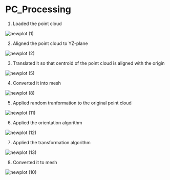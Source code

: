# PC_Processing

1. Loaded the point cloud

![newplot (1)](https://github.com/pjd8296/PC_Processing/assets/61617528/57e10dbd-d3e9-460d-940b-c41a1280d6b0)

2. Aligned the point cloud to YZ-plane

![newplot (2)](https://github.com/pjd8296/PC_Processing/assets/61617528/500a7d8a-6c96-43f8-a5c0-520b0bef3a09)

3. Translated it so that centroid of the point cloud is aligned with the origin

![newplot (5)](https://github.com/pjd8296/PC_Processing/assets/61617528/53daedd7-b2d5-4160-8f13-00cf179acd23)

4. Converted it into mesh

![newplot (8)](https://github.com/pjd8296/PC_Processing/assets/61617528/76d04f73-0f45-4bd1-9a4a-a02aa055e962)

5. Applied random tranformation to the original point cloud

![newplot (11)](https://github.com/pjd8296/PC_Processing/assets/61617528/e462e7d9-8abb-4a36-972c-54bee404e7e4)

6. Applied the orientation algorithm

![newplot (12)](https://github.com/pjd8296/PC_Processing/assets/61617528/b4a8127f-7a2b-43dc-a56e-9176c30b2384)

7. Applied the transformation algorithm

![newplot (13)](https://github.com/pjd8296/PC_Processing/assets/61617528/46997595-4531-4286-9d5a-68ef1533ec29)

8. Converted it to mesh

![newplot (10)](https://github.com/pjd8296/PC_Processing/assets/61617528/dc187251-0a84-4bc7-8332-2641628dc956)
